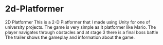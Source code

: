 # 2d-Platformer
2D Platformer
This is a 2-D Platformer that I made using Unity for one of university projects.
The game is very simple as it platformer like Mario.
The player navigates through obstacles and at stage 3 there is a final boss battle
The trailer shows the gameplay and information about the game.
